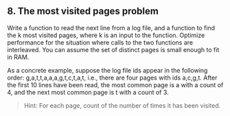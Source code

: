 ## 8. The most visited pages problem

Write a function to read the next line from a log file, and a function to find the k most visited pages, where k is an input to the function. Optimize performance for the situation where calls to the two functions are interleaved. You can assume the set of distinct pages is small enough to fit in RAM.

As a concrete example, suppose the log file ids appear in the following order: g,a,t,t,a,a,a,g,t,c,t,a,t, i.e., there are four pages with ids a,c,g,t. After the first 10 lines have been read, the most common page is a with a count of 4, and the next most common page is t with a count of 3.

> Hint: For each page, count of the number of times it has been visited.
